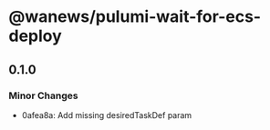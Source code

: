 # @wanews/pulumi-wait-for-ecs-deploy

## 0.1.0
### Minor Changes

- 0afea8a: Add missing desiredTaskDef param
